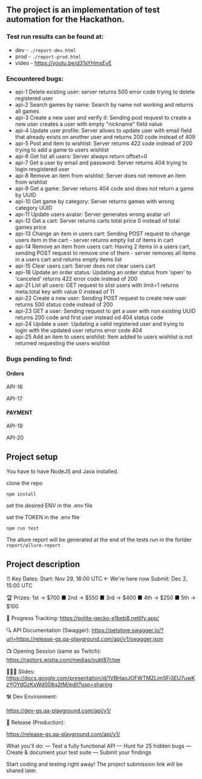 
## The project is an implementation of test automation for the Hackathon.

### Test run results can be found at:

- dev - ```./report-dev.html```
- prod - ```./report-prod.html```
- video - https://youtu.be/d31sYHmsEvE

### Encountered bugs:

- api-1 Delete existing user: server returns 500 error code trying to delete registered user
- api-2 Search games by name: Search by name not working and returns all games
- api-3 Create a new user and verify it: Sending post request to create a new user  creates a user with empty "nickname" field value
- api-4 Update user profile: Server allows to update user with email field that already exists on another user and returns 200 code instead of 409
- api-5 Post and item to wishlist: Server returns 422 code instead of 200 trying to add a game to users wishlist
- api-6 Get list all users: Server always return offset=0
- api-7 Get a user by email and password: Server returns 404 trying to login resgistered user
- api-8 Remove an item from wishlist: Server does not remove an item from wishlist
- api-9 Get a game: Server returns 404 code and does not return a game by UUID
- api-10 Get game by category: Server returns games with wrong category UUID
- api-11 Update users avatar: Server generates wrong avatar url
- api-12 Get a cart: Server returns carts total price 0 instead of total games price
- api-13 Change an item in users cart: Sending POST request to change users item in the cart - server returns empty list of items in cart
- api-14 Remove an item from users cart: Having 2 items in a users cart, sending POST request to remove one of them - server removes all items in a users cart and returns empty items list
- api-15 Clear users cart: Server does not clear users cart
- api-18 Update an order status: Updating an order status from 'open' to 'canceled' returns 422 error code instead of 200
- api-21 List all users: GET request to slist users with limit=1 returns meta.total key with value 0 instead of 11
- api-22 Create a new user: Sending POST request to create new user returns 500 status code instead of 200
- api-23 GET a user: Sending request to get a user with non existing UUID returns 200 code and first user instead od 404 status code
- api-24 Update a user: Updating a valid registered user and trying to login with the updated user returns error code 404
- api-25 Add an item to users wishlist: Item added to users wishlist is not returned requesting the users wishlist 

### Bugs pendiing to find: 

#### Orders 

API-16

API-17

#### PAYMENT 

API-19

API-20


## Project setup 

You have to have NodeJS and Java installed.

clone the repo

```npm install```

set the desired ENV in the .env file

set the TOKEN in the .env file

```npm run test```

The allure report will be generated at the end of the tests run in the forlder ``report/allure-report``

## Project description

⏰ Key Dates:
Start: Nov 29, 18:00 UTC ← We're here now
Submit: Dec 2, 15:00 UTC

🏆 Prizes: 1st → $700 ■ 2nd → $550 ■ 3rd → $400 ■ 4th → $250 ■ 5th → $100

📱 Progress Tracking: https://polite-gecko-e1beb8.netlify.app/

🔍 API Documentation (Swagger): https://petstore.swagger.io/?url=https://release-gs.qa-playground.com/api/v1/swagger.json

📺 Opening Session (same as Twitch): https://raptors.wistia.com/medias/oukt87ctpe

👨🏻‍🏫 Slides: https://docs.google.com/presentation/d/1VBHaoJOFWTMZLim5Fi3EU7uwKzYOYdGzKsWd008q2tM/edit?usp=sharing

🛠️ Dev Environment:

https://dev-gs.qa-playground.com/api/v1/

🚀 Release (Production):

https://release-gs.qa-playground.com/api/v1/

What you'll do:
— Test a fully functional API
— Hunt for 25 hidden bugs
— Create & document your test suite
— Submit your findings

Start coding and testing right away!  The project submission link will be shared later.
